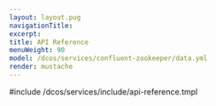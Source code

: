 ```yaml
---
layout: layout.pug
navigationTitle:
excerpt:
title: API Reference
menuWeight: 90
model: /dcos/services/confluent-zookeeper/data.yml
render: mustache
---
```


#include /dcos/services/include/api-reference.tmpl
